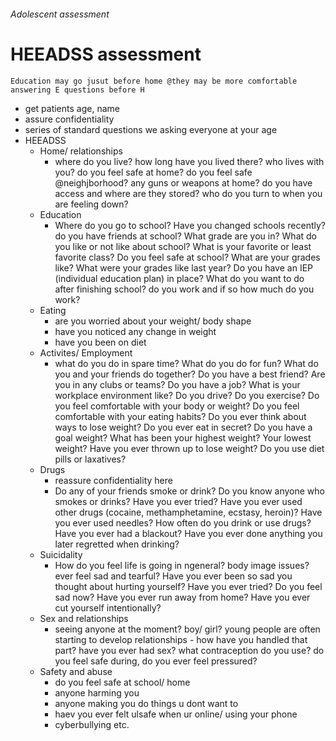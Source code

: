 ###### Adolescent assessment

# HEEADSS assessment
    Education may go jusut before home @they may be more comfortable answering E questions before H
- get patients age, name
- assure confidentiality
- series of standard questions we asking everyone at your age
- HEEADSS
    + Home/ relationships
        * where do you live? how long have you lived there? who lives with you? do you feel safe at home? do you feel safe @neighjborhood? any guns or weapons at home? do you have access and where are they stored? who do you turn to when you are feeling down?
    + Education
        * Where do you go to school? Have you changed schools recently? do you have friends at school? What grade are you in? What do you like or not like about school? What is your favorite or least favorite class? Do you feel safe at school? What are your grades like? What were your grades like last year? Do you have an IEP (individual education plan) in place? What do you want to do after finishing school? do you work and if so how much do you work?
    + Eating
        * are you worried about your weight/ body shape
        * have you noticed any change in weight
        * have you been on diet
    + Activites/ Employment
        * what do you do in spare time? What do you do for fun? What do you and your friends do together? Do you have a best friend? Are you in any clubs or teams? Do you have a job? What is your workplace environment like? Do you drive? Do you exercise? Do you feel comfortable with your body or weight? Do you feel comfortable with your eating habits? Do you ever think about ways to lose weight? Do you ever eat in secret? Do you have a goal weight? What has been your highest weight? Your lowest weight? Have you ever thrown up to lose weight? Do you use diet pills or laxatives?
    + Drugs
        * reassure confidentiality here
        * Do any of your friends smoke or drink? Do you know anyone who smokes or drinks? Have you ever tried? Have you ever used other drugs (cocaine, methamphetamine, ecstasy, heroin)? Have you ever used needles? How often do you drink or use drugs? Have you ever had a blackout? Have you ever done anything you later regretted when drinking?
    + Suicidality
        * How do you feel life is going in ngeneral? body image issues? ever feel sad and tearful? Have you ever been so sad you thought about hurting yourself? Have you ever tried? Do you feel sad now? Have you ever run away from home? Have you ever cut yourself intentionally?
    + Sex and relationships
        * seeing anyone at the moment? boy/ girl? young people are often starting to develop relationships - how have you handled that part? have you ever had sex? what contraception do you use? do you feel safe during, do you ever feel pressured?
    + Safety and abuse
        * do you feel safe at school/ home
        * anyone harming you
        * anyone making you do things u dont want to 
        * haev you ever felt ulsafe when ur online/ using your phone
        * cyberbullying etc.